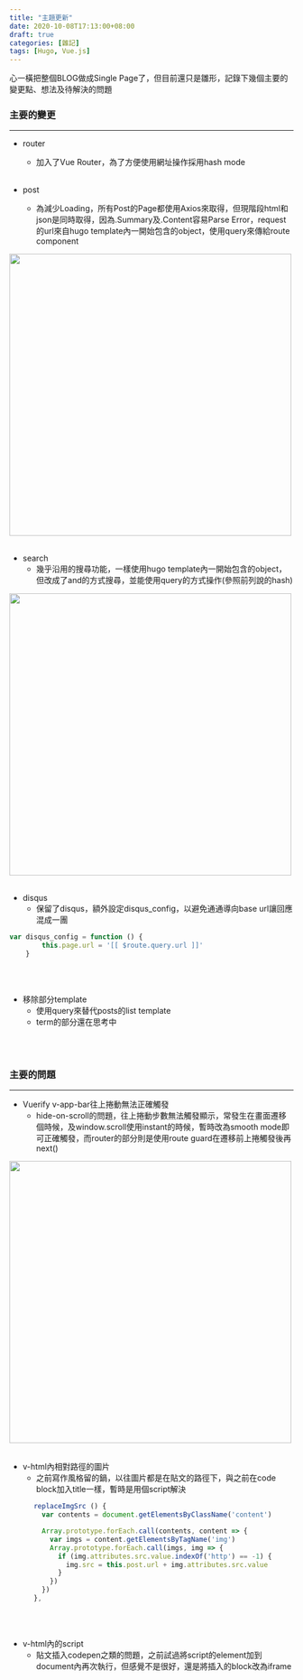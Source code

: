 ```yaml
---
title: "主題更新"
date: 2020-10-08T17:13:00+08:00
draft: true
categories: [雜記]
tags: [Hugo, Vue.js]
---
```

心一橫把整個BLOG做成Single Page了，但目前還只是雛形，記錄下幾個主要的變更點、想法及待解決的問題
<!--more-->
### 主要的變更
---
* router
  * 加入了Vue Router，為了方便使用網址操作採用hash mode
<br></br>

* post
  * 為減少Loading，所有Post的Page都使用Axios來取得，但現階段html和json是同時取得，因為.Summary及.Content容易Parse Error，request的url來自hugo template內一開始包含的object，使用query來傳給route component
  
<img src="0.gif" width="500">
<br></br>


* search
  * 幾乎沿用的搜尋功能，一樣使用hugo template內一開始包含的object，但改成了and的方式搜尋，並能使用query的方式操作(參照前列說的hash)

<img src="1.gif" width="500">
<br></br>

* disqus
  * 保留了disqus，額外設定disqus_config，以避免通通導向base url讓回應混成一團
```js
var disqus_config = function () {
        this.page.url = '[[ $route.query.url ]]'
    }
```
<br></br>

* 移除部分template
  * 使用query來替代posts的list template
  * term的部分還在思考中

<br></br>
### 主要的問題
---
* Vuerify v-app-bar往上捲動無法正確觸發
  * hide-on-scroll的問題，往上捲動步數無法觸發顯示，常發生在畫面遷移個時候，及window.scroll使用instant的時候，暫時改為smooth mode即可正確觸發，而router的部分則是使用route guard在遷移前上捲觸發後再next()

<img src="2.gif" width="500">
<br></br>

* v-html內相對路徑的圖片
  * 之前寫作風格留的鍋，以往圖片都是在貼文的路徑下，與之前在code block加入title一樣，暫時是用個script解決
  
```js
      replaceImgSrc () {
        var contents = document.getElementsByClassName('content')

        Array.prototype.forEach.call(contents, content => {
          var imgs = content.getElementsByTagName('img')
          Array.prototype.forEach.call(imgs, img => {
            if (img.attributes.src.value.indexOf('http') == -1) {
              img.src = this.post.url + img.attributes.src.value
            }
          })
        })        
      },
```
<br></br>

* v-html內的script
  * 貼文插入codepen之類的問題，之前試過將script的element加到document內再次執行，但感覺不是很好，還是將插入的block改為iframe
